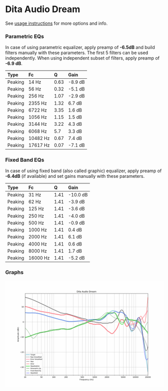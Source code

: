 # Dita Audio Dream
See [usage instructions](https://github.com/jaakkopasanen/AutoEq#usage) for more options and info.

### Parametric EQs
In case of using parametric equalizer, apply preamp of **-6.5dB** and build filters manually
with these parameters. The first 5 filters can be used independently.
When using independent subset of filters, apply preamp of **-6.9 dB**.

| Type    | Fc       |    Q | Gain    |
|:--------|:---------|:-----|:--------|
| Peaking | 14 Hz    | 0.63 | -8.9 dB |
| Peaking | 56 Hz    | 0.32 | -5.1 dB |
| Peaking | 256 Hz   | 1.07 | -2.9 dB |
| Peaking | 2355 Hz  | 1.32 | 6.7 dB  |
| Peaking | 6722 Hz  | 3.35 | 1.6 dB  |
| Peaking | 1056 Hz  | 1.15 | 1.5 dB  |
| Peaking | 3144 Hz  | 3.22 | 4.3 dB  |
| Peaking | 6068 Hz  | 5.7  | 3.3 dB  |
| Peaking | 10482 Hz | 0.67 | 7.4 dB  |
| Peaking | 17617 Hz | 0.07 | -7.1 dB |

### Fixed Band EQs
In case of using fixed band (also called graphic) equalizer, apply preamp of **-6.4dB**
(if available) and set gains manually with these parameters.

| Type    | Fc       |    Q | Gain     |
|:--------|:---------|:-----|:---------|
| Peaking | 31 Hz    | 1.41 | -10.0 dB |
| Peaking | 62 Hz    | 1.41 | -3.9 dB  |
| Peaking | 125 Hz   | 1.41 | -3.6 dB  |
| Peaking | 250 Hz   | 1.41 | -4.0 dB  |
| Peaking | 500 Hz   | 1.41 | -0.9 dB  |
| Peaking | 1000 Hz  | 1.41 | 0.4 dB   |
| Peaking | 2000 Hz  | 1.41 | 6.1 dB   |
| Peaking | 4000 Hz  | 1.41 | 0.6 dB   |
| Peaking | 8000 Hz  | 1.41 | 1.7 dB   |
| Peaking | 16000 Hz | 1.41 | -5.2 dB  |

### Graphs
![](./Dita%20Audio%20Dream.png)